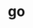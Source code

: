---
title: "go"
layout: cache
categories: [package, develop]
meta: {"compilers": ["apple-clang@16.0.0", "apple-clang@17.0.0", "gcc@10.5.0", "gcc@11.4.0", "gcc@13.2.0", "gcc@13.3.0"], "num_specs": 144, "num_specs_by_stack": {"developer-tools-aarch64-linux-gnu": 37, "developer-tools-darwin": 33, "developer-tools-x86_64_v3-linux-gnu": 37, "hep": 37, "root": 144}, "oss": ["centos7", "rhel8", "sequoia", "ubuntu22.04", "ubuntu24.04"], "platforms": ["darwin", "linux"], "stacks": ["developer-tools-aarch64-linux-gnu", "developer-tools-darwin", "developer-tools-x86_64_v3-linux-gnu", "hep", "root"], "targets": ["aarch64", "x86_64_v3"], "versions": ["1.24.2", "1.24.3", "1.24.4", "1.24.6", "1.25.1", "1.25.2", "1.25.3"]}
spec_details: [{"compiler": "apple-clang@17.0.0", "hash": "2etwyk5orwe6edxqrrb7aykicygztu7y", "os": "sequoia", "platform": "darwin", "size": "-", "stacks": ["developer-tools-darwin", "root"], "target": "aarch64", "variants": ["build_system=generic"], "versions": ["1.24.4"]}, {"compiler": "apple-clang@16.0.0", "hash": "2i3mkj4b3t7m27ezjllkxqdz7wq6xuuh", "os": "sequoia", "platform": "darwin", "size": "-", "stacks": ["developer-tools-darwin", "root"], "target": "aarch64", "variants": ["build_system=generic"], "versions": ["1.24.2"]}, {"compiler": "apple-clang@17.0.0", "hash": "2naa3sygipzvs7enxfjcofl24xvot4o4", "os": "sequoia", "platform": "darwin", "size": "-", "stacks": ["developer-tools-darwin", "root"], "target": "aarch64", "variants": ["build_system=generic"], "versions": ["1.25.1"]}, {"compiler": "gcc@10.5.0", "hash": "2pa5vjappy4wn4a3xcuhvd5sv3lmseex", "os": "centos7", "platform": "linux", "size": "-", "stacks": ["developer-tools-x86_64_v3-linux-gnu", "root"], "target": "x86_64_v3", "variants": ["build_system=generic"], "versions": ["1.24.6"]}, {"compiler": "gcc@13.3.0", "hash": "2sanqqbfpvuxvwgcxclcu7hmipxrowsa", "os": "rhel8", "platform": "linux", "size": "-", "stacks": ["developer-tools-aarch64-linux-gnu", "root"], "target": "aarch64", "variants": ["build_system=generic"], "versions": ["1.25.1"]}, {"compiler": "apple-clang@17.0.0", "hash": "2thuipp3wlyjwbgvyso2e3gyp5owhr5x", "os": "sequoia", "platform": "darwin", "size": "-", "stacks": ["developer-tools-darwin", "root"], "target": "aarch64", "variants": ["build_system=generic"], "versions": ["1.24.4"]}, {"compiler": "gcc@10.5.0", "hash": "3bjp7xk6omj6zxjur2bcdo56eisxnmiz", "os": "centos7", "platform": "linux", "size": "-", "stacks": ["developer-tools-x86_64_v3-linux-gnu", "root"], "target": "x86_64_v3", "variants": ["build_system=generic"], "versions": ["1.24.2"]}, {"compiler": "gcc@11.4.0", "hash": "3fc6o6cim2wripbkyv2bhoopaxdyp63d", "os": "ubuntu22.04", "platform": "linux", "size": "-", "stacks": ["hep", "root"], "target": "x86_64_v3", "variants": ["build_system=generic"], "versions": ["1.24.4"]}, {"compiler": "apple-clang@16.0.0", "hash": "3hrsb6vsn2fqonvfjmy7y6ai35yxatrb", "os": "sequoia", "platform": "darwin", "size": "-", "stacks": ["developer-tools-darwin", "root"], "target": "aarch64", "variants": ["build_system=generic"], "versions": ["1.24.2"]}, {"compiler": "gcc@13.2.0", "hash": "3knbxfg4msq66ythgnspzivhvmlycln3", "os": "ubuntu24.04", "platform": "linux", "size": "-", "stacks": ["hep", "root"], "target": "x86_64_v3", "variants": ["build_system=generic"], "versions": ["1.25.1"]}, {"compiler": "apple-clang@17.0.0", "hash": "3uub6xy3kup7b6yi47omcbkpdhwmdvig", "os": "sequoia", "platform": "darwin", "size": "-", "stacks": ["developer-tools-darwin", "root"], "target": "aarch64", "variants": ["build_system=generic"], "versions": ["1.24.4"]}, {"compiler": "gcc@11.4.0", "hash": "3zflg7m4u37fc7ckmiofr4vjfdfuhe5h", "os": "ubuntu22.04", "platform": "linux", "size": "-", "stacks": ["hep", "root"], "target": "x86_64_v3", "variants": ["build_system=generic"], "versions": ["1.24.4"]}, {"compiler": "gcc@13.3.0", "hash": "42mminmjc3pwyw3ctrxmolxduwg4kaou", "os": "rhel8", "platform": "linux", "size": "-", "stacks": ["developer-tools-aarch64-linux-gnu", "root"], "target": "aarch64", "variants": ["build_system=generic"], "versions": ["1.25.1"]}, {"compiler": "gcc@13.3.0", "hash": "4abi54mtqmvrwkrixospw4svg33uphcu", "os": "rhel8", "platform": "linux", "size": "-", "stacks": ["developer-tools-aarch64-linux-gnu", "root"], "target": "aarch64", "variants": ["build_system=generic"], "versions": ["1.24.4"]}, {"compiler": "gcc@11.4.0", "hash": "4eycgzczprwb6fhibnzw535yvskzqiao", "os": "ubuntu22.04", "platform": "linux", "size": "-", "stacks": ["hep", "root"], "target": "x86_64_v3", "variants": ["build_system=generic"], "versions": ["1.24.2"]}, {"compiler": "gcc@10.5.0", "hash": "4xoo4bjwyyglkydxe25umn3b4ltxyb2c", "os": "centos7", "platform": "linux", "size": "-", "stacks": ["developer-tools-x86_64_v3-linux-gnu", "root"], "target": "x86_64_v3", "variants": ["build_system=generic"], "versions": ["1.24.4"]}, {"compiler": "gcc@11.4.0", "hash": "5hgejhpvouqon2c72gu2vjnwrftpcu2v", "os": "ubuntu22.04", "platform": "linux", "size": "-", "stacks": ["hep", "root"], "target": "x86_64_v3", "variants": ["build_system=generic"], "versions": ["1.24.2"]}, {"compiler": "gcc@10.5.0", "hash": "5okxcybmff6w36daguiefcmhbzpwm6lm", "os": "centos7", "platform": "linux", "size": "-", "stacks": ["developer-tools-x86_64_v3-linux-gnu", "root"], "target": "x86_64_v3", "variants": ["build_system=generic"], "versions": ["1.24.4"]}, {"compiler": "gcc@10.5.0", "hash": "5vicc6bjz3sp6gkbxzts5jegcqdc22h6", "os": "centos7", "platform": "linux", "size": "-", "stacks": ["developer-tools-x86_64_v3-linux-gnu", "root"], "target": "x86_64_v3", "variants": ["build_system=generic"], "versions": ["1.24.3"]}, {"compiler": "apple-clang@16.0.0", "hash": "6jcd5exmrsxnz4q2llu6gposr4uootqp", "os": "sequoia", "platform": "darwin", "size": "-", "stacks": ["developer-tools-darwin", "root"], "target": "aarch64", "variants": ["build_system=generic"], "versions": ["1.24.2"]}, {"compiler": "gcc@13.2.0", "hash": "6tz6trj3dklfcoebx4o7adwaz4lxbx7h", "os": "ubuntu24.04", "platform": "linux", "size": "-", "stacks": ["hep", "root"], "target": "x86_64_v3", "variants": ["build_system=generic"], "versions": ["1.24.6"]}, {"compiler": "gcc@13.2.0", "hash": "7dmnaw6xybq5sxfotbxobbqrh43rfrp7", "os": "ubuntu24.04", "platform": "linux", "size": "-", "stacks": ["hep", "root"], "target": "x86_64_v3", "variants": ["build_system=generic"], "versions": ["1.24.6"]}, {"compiler": "gcc@13.3.0", "hash": "7pxhfryy7d5bbg3zzybzmvyjxgs5sanz", "os": "rhel8", "platform": "linux", "size": "-", "stacks": ["developer-tools-aarch64-linux-gnu", "root"], "target": "aarch64", "variants": ["build_system=generic"], "versions": ["1.24.4"]}, {"compiler": "gcc@13.3.0", "hash": "7vmtkx4dezv3lsyi3lnpimpickv3lb47", "os": "rhel8", "platform": "linux", "size": "-", "stacks": ["developer-tools-aarch64-linux-gnu", "root"], "target": "aarch64", "variants": ["build_system=generic"], "versions": ["1.24.3"]}, {"compiler": "gcc@10.5.0", "hash": "7vz3wx2lpuggfwauqdxvmkarig5v4kkg", "os": "centos7", "platform": "linux", "size": "-", "stacks": ["developer-tools-x86_64_v3-linux-gnu", "root"], "target": "x86_64_v3", "variants": ["build_system=generic"], "versions": ["1.24.4"]}, {"compiler": "apple-clang@16.0.0", "hash": "ac4ipmi3yldryje6qnylqzwohxewcx74", "os": "sequoia", "platform": "darwin", "size": "-", "stacks": ["developer-tools-darwin", "root"], "target": "aarch64", "variants": ["build_system=generic"], "versions": ["1.24.3"]}, {"compiler": "gcc@13.3.0", "hash": "ahrozxup7fnuyqtvyyukin5xnt7oi6os", "os": "rhel8", "platform": "linux", "size": "-", "stacks": ["developer-tools-aarch64-linux-gnu", "root"], "target": "aarch64", "variants": ["build_system=generic"], "versions": ["1.24.3"]}, {"compiler": "apple-clang@17.0.0", "hash": "amrxgktdcbqob7daoujg3byccz4suvfw", "os": "sequoia", "platform": "darwin", "size": "-", "stacks": ["developer-tools-darwin", "root"], "target": "aarch64", "variants": ["build_system=generic"], "versions": ["1.24.6"]}, {"compiler": "gcc@10.5.0", "hash": "anrfy7z22qycqetpfes66wjxvrmg35lc", "os": "centos7", "platform": "linux", "size": "-", "stacks": ["developer-tools-x86_64_v3-linux-gnu", "root"], "target": "x86_64_v3", "variants": ["build_system=generic"], "versions": ["1.25.1"]}, {"compiler": "gcc@13.3.0", "hash": "arvd6k3tbfpbuu6bggm2mp5cb6evj2tb", "os": "rhel8", "platform": "linux", "size": "-", "stacks": ["developer-tools-aarch64-linux-gnu", "root"], "target": "aarch64", "variants": ["build_system=generic"], "versions": ["1.24.4"]}, {"compiler": "gcc@13.3.0", "hash": "bc6tzfypazesluaua243vuue3ryoc4qo", "os": "rhel8", "platform": "linux", "size": "-", "stacks": ["developer-tools-aarch64-linux-gnu", "root"], "target": "aarch64", "variants": ["build_system=generic"], "versions": ["1.25.3"]}, {"compiler": "gcc@11.4.0", "hash": "bdtv6ht2pzm3lav3obfb6mqfrys4idgb", "os": "ubuntu22.04", "platform": "linux", "size": "-", "stacks": ["hep", "root"], "target": "x86_64_v3", "variants": ["build_system=generic"], "versions": ["1.24.4"]}, {"compiler": "gcc@10.5.0", "hash": "bsptsmewr3u4qjq3n2qsvi5ln6gfkjva", "os": "centos7", "platform": "linux", "size": "-", "stacks": ["developer-tools-x86_64_v3-linux-gnu", "root"], "target": "x86_64_v3", "variants": ["build_system=generic"], "versions": ["1.24.3"]}, {"compiler": "apple-clang@17.0.0", "hash": "ccx22thi3awwa3nnyrvcjbvuz2omtatq", "os": "sequoia", "platform": "darwin", "size": "-", "stacks": ["developer-tools-darwin", "root"], "target": "aarch64", "variants": ["build_system=generic"], "versions": ["1.24.4"]}, {"compiler": "apple-clang@17.0.0", "hash": "chabboa3ukmlv45vq3gxw7dcciofxw2v", "os": "sequoia", "platform": "darwin", "size": "-", "stacks": ["developer-tools-darwin", "root"], "target": "aarch64", "variants": ["build_system=generic"], "versions": ["1.25.3"]}, {"compiler": "gcc@11.4.0", "hash": "cin5df2mgwnsz4j4e73b25u6bu3hvbjc", "os": "ubuntu22.04", "platform": "linux", "size": "-", "stacks": ["hep", "root"], "target": "x86_64_v3", "variants": ["build_system=generic"], "versions": ["1.24.4"]}, {"compiler": "gcc@10.5.0", "hash": "cuachyavhaljl3hidscabqk4e3s5zwcv", "os": "centos7", "platform": "linux", "size": "-", "stacks": ["developer-tools-x86_64_v3-linux-gnu", "root"], "target": "x86_64_v3", "variants": ["build_system=generic"], "versions": ["1.24.4"]}, {"compiler": "gcc@10.5.0", "hash": "cuvdxxutnaajsvgfst3q25bolazydhfp", "os": "centos7", "platform": "linux", "size": "-", "stacks": ["developer-tools-x86_64_v3-linux-gnu", "root"], "target": "x86_64_v3", "variants": ["build_system=generic"], "versions": ["1.24.4"]}, {"compiler": "apple-clang@17.0.0", "hash": "czzhul3tudyxfxhp4myxcuqoyvyt6ylj", "os": "sequoia", "platform": "darwin", "size": "-", "stacks": ["developer-tools-darwin", "root"], "target": "aarch64", "variants": ["build_system=generic"], "versions": ["1.24.4"]}, {"compiler": "gcc@13.3.0", "hash": "deye6lbh3i4zupyznlvpw5rhv7vj5qz4", "os": "rhel8", "platform": "linux", "size": "-", "stacks": ["developer-tools-aarch64-linux-gnu", "root"], "target": "aarch64", "variants": ["build_system=generic"], "versions": ["1.24.2"]}, {"compiler": "gcc@13.3.0", "hash": "dldd6qpmgimbtjer7firswpipckwic3j", "os": "rhel8", "platform": "linux", "size": "-", "stacks": ["developer-tools-aarch64-linux-gnu", "root"], "target": "aarch64", "variants": ["build_system=generic"], "versions": ["1.24.2"]}, {"compiler": "gcc@10.5.0", "hash": "dqnm433bmnntjhv4f6pbqgtk7w46yi3m", "os": "centos7", "platform": "linux", "size": "-", "stacks": ["developer-tools-x86_64_v3-linux-gnu", "root"], "target": "x86_64_v3", "variants": ["build_system=generic"], "versions": ["1.24.2"]}, {"compiler": "gcc@13.3.0", "hash": "ds7pwlnpyrkza2uue5ugoy4chiusnrld", "os": "rhel8", "platform": "linux", "size": "-", "stacks": ["developer-tools-aarch64-linux-gnu", "root"], "target": "aarch64", "variants": ["build_system=generic"], "versions": ["1.24.6"]}, {"compiler": "apple-clang@16.0.0", "hash": "dxz5w3xhbm3yfr26vkisvtrdkqegxyml", "os": "sequoia", "platform": "darwin", "size": "-", "stacks": ["developer-tools-darwin", "root"], "target": "aarch64", "variants": ["build_system=generic"], "versions": ["1.24.3"]}, {"compiler": "gcc@11.4.0", "hash": "e4dlvbfemccicdhi36ogybggpssmcahq", "os": "ubuntu22.04", "platform": "linux", "size": "-", "stacks": ["hep", "root"], "target": "x86_64_v3", "variants": ["build_system=generic"], "versions": ["1.24.2"]}, {"compiler": "gcc@13.2.0", "hash": "e6dsnz3v234bxvt25whjzbgio6btipa2", "os": "ubuntu24.04", "platform": "linux", "size": "-", "stacks": ["hep", "root"], "target": "x86_64_v3", "variants": ["build_system=generic"], "versions": ["1.24.4"]}, {"compiler": "gcc@10.5.0", "hash": "eshect5gpahkdheorcikbn5x624hahum", "os": "centos7", "platform": "linux", "size": "-", "stacks": ["developer-tools-x86_64_v3-linux-gnu", "root"], "target": "x86_64_v3", "variants": ["build_system=generic"], "versions": ["1.24.3"]}, {"compiler": "apple-clang@16.0.0", "hash": "f5e4nn6uyqegjsihcuqwyhrebfln2a6c", "os": "sequoia", "platform": "darwin", "size": "-", "stacks": ["developer-tools-darwin", "root"], "target": "aarch64", "variants": ["build_system=generic"], "versions": ["1.24.2"]}, {"compiler": "apple-clang@16.0.0", "hash": "f5wnpgrjx5rdmv62xec6vrii3ccssysl", "os": "sequoia", "platform": "darwin", "size": "-", "stacks": ["developer-tools-darwin", "root"], "target": "aarch64", "variants": ["build_system=generic"], "versions": ["1.24.3"]}, {"compiler": "gcc@13.3.0", "hash": "fcfegaj3mal4xdliptqpdqc5hza4wcic", "os": "rhel8", "platform": "linux", "size": "-", "stacks": ["developer-tools-aarch64-linux-gnu", "root"], "target": "aarch64", "variants": ["build_system=generic"], "versions": ["1.24.2"]}, {"compiler": "gcc@11.4.0", "hash": "filucvcsvp6lp3zlbpiok45ibt3u33et", "os": "ubuntu22.04", "platform": "linux", "size": "-", "stacks": ["hep", "root"], "target": "x86_64_v3", "variants": ["build_system=generic"], "versions": ["1.24.2"]}, {"compiler": "gcc@13.3.0", "hash": "fq2fbr45t7zzrnypxpv45s2wm2lxrcns", "os": "rhel8", "platform": "linux", "size": "-", "stacks": ["developer-tools-aarch64-linux-gnu", "root"], "target": "aarch64", "variants": ["build_system=generic"], "versions": ["1.24.4"]}, {"compiler": "gcc@10.5.0", "hash": "fqtljbkethzcuftt5qkxqtgz2o2thall", "os": "centos7", "platform": "linux", "size": "-", "stacks": ["developer-tools-x86_64_v3-linux-gnu", "root"], "target": "x86_64_v3", "variants": ["build_system=generic"], "versions": ["1.24.3"]}, {"compiler": "gcc@13.3.0", "hash": "fyr6kcq4jq3yejnmuis2imadvyaoxxur", "os": "rhel8", "platform": "linux", "size": "-", "stacks": ["developer-tools-aarch64-linux-gnu", "root"], "target": "aarch64", "variants": ["build_system=generic"], "versions": ["1.24.4"]}, {"compiler": "gcc@11.4.0", "hash": "g3xloipk3lx6ceajos2z4qijwxkcmbfa", "os": "ubuntu22.04", "platform": "linux", "size": "-", "stacks": ["hep", "root"], "target": "x86_64_v3", "variants": ["build_system=generic"], "versions": ["1.24.3"]}, {"compiler": "gcc@13.3.0", "hash": "g47s5bhf5fny6pio6tx4gtz2sru5il2k", "os": "rhel8", "platform": "linux", "size": "-", "stacks": ["developer-tools-aarch64-linux-gnu", "root"], "target": "aarch64", "variants": ["build_system=generic"], "versions": ["1.24.2"]}, {"compiler": "gcc@11.4.0", "hash": "geqwln3ln4aufneusmtawt5zyf7xnkcv", "os": "ubuntu22.04", "platform": "linux", "size": "-", "stacks": ["hep", "root"], "target": "x86_64_v3", "variants": ["build_system=generic"], "versions": ["1.24.4"]}, {"compiler": "gcc@11.4.0", "hash": "gf4isfj53q4ndp6wmarq7fbwnrt4yhtq", "os": "ubuntu22.04", "platform": "linux", "size": "-", "stacks": ["hep", "root"], "target": "x86_64_v3", "variants": ["build_system=generic"], "versions": ["1.24.4"]}, {"compiler": "gcc@11.4.0", "hash": "gnizefrcjyw45pbznripihjmzggp67z5", "os": "ubuntu22.04", "platform": "linux", "size": "-", "stacks": ["hep", "root"], "target": "x86_64_v3", "variants": ["build_system=generic"], "versions": ["1.24.3"]}, {"compiler": "gcc@13.3.0", "hash": "gq4m3izwxgifnh5gjsfv3u6pjnb6wste", "os": "rhel8", "platform": "linux", "size": "-", "stacks": ["developer-tools-aarch64-linux-gnu", "root"], "target": "aarch64", "variants": ["build_system=generic"], "versions": ["1.24.2"]}, {"compiler": "gcc@11.4.0", "hash": "hf4nihkrngiez33mhfyg7iigy4qgblj6", "os": "ubuntu22.04", "platform": "linux", "size": "-", "stacks": ["hep", "root"], "target": "x86_64_v3", "variants": ["build_system=generic"], "versions": ["1.24.4"]}, {"compiler": "gcc@13.3.0", "hash": "hjfnl542pxstoptbuju73iz6nki5wnhk", "os": "rhel8", "platform": "linux", "size": "-", "stacks": ["developer-tools-aarch64-linux-gnu", "root"], "target": "aarch64", "variants": ["build_system=generic"], "versions": ["1.24.4"]}, {"compiler": "gcc@10.5.0", "hash": "hmiovep72pchnsonmkdpdlkom2tbrfuk", "os": "centos7", "platform": "linux", "size": "-", "stacks": ["developer-tools-x86_64_v3-linux-gnu", "root"], "target": "x86_64_v3", "variants": ["build_system=generic"], "versions": ["1.24.4"]}, {"compiler": "gcc@10.5.0", "hash": "hmkj44t5bbecc55tgcahxzdvip5jmsua", "os": "centos7", "platform": "linux", "size": "-", "stacks": ["developer-tools-x86_64_v3-linux-gnu", "root"], "target": "x86_64_v3", "variants": ["build_system=generic"], "versions": ["1.24.4"]}, {"compiler": "apple-clang@17.0.0", "hash": "hrzkaxixsh7je3zxcui6fqi3r6poaazn", "os": "sequoia", "platform": "darwin", "size": "-", "stacks": ["developer-tools-darwin", "root"], "target": "aarch64", "variants": ["build_system=generic"], "versions": ["1.25.1"]}, {"compiler": "gcc@10.5.0", "hash": "ht7ddo2k6qmrsqpsutko4f2pasrem5i4", "os": "centos7", "platform": "linux", "size": "-", "stacks": ["developer-tools-x86_64_v3-linux-gnu", "root"], "target": "x86_64_v3", "variants": ["build_system=generic"], "versions": ["1.25.3"]}, {"compiler": "gcc@13.3.0", "hash": "i7j2rlpn6zjithmpntdk34lrkprvz6bu", "os": "rhel8", "platform": "linux", "size": "-", "stacks": ["developer-tools-aarch64-linux-gnu", "root"], "target": "aarch64", "variants": ["build_system=generic"], "versions": ["1.24.6"]}, {"compiler": "apple-clang@16.0.0", "hash": "iqnfzej6tj2pi25s6apnupuoymhlitu2", "os": "sequoia", "platform": "darwin", "size": "-", "stacks": ["developer-tools-darwin", "root"], "target": "aarch64", "variants": ["build_system=generic"], "versions": ["1.24.4"]}, {"compiler": "gcc@10.5.0", "hash": "iud7mslrczaa6kwfyqsu3hxiksmpetfu", "os": "centos7", "platform": "linux", "size": "-", "stacks": ["developer-tools-x86_64_v3-linux-gnu", "root"], "target": "x86_64_v3", "variants": ["build_system=generic"], "versions": ["1.25.1"]}, {"compiler": "gcc@10.5.0", "hash": "iyrqcncezcui2erj2pka7g3ghqr6na6o", "os": "centos7", "platform": "linux", "size": "-", "stacks": ["developer-tools-x86_64_v3-linux-gnu", "root"], "target": "x86_64_v3", "variants": ["build_system=generic"], "versions": ["1.24.2"]}, {"compiler": "apple-clang@17.0.0", "hash": "jejebh5pijvpxwhm4ty7y2wniutwnqfz", "os": "sequoia", "platform": "darwin", "size": "-", "stacks": ["developer-tools-darwin", "root"], "target": "aarch64", "variants": ["build_system=generic"], "versions": ["1.24.6"]}, {"compiler": "gcc@13.3.0", "hash": "koxwf5diwmk4sgbcp34rpit3ww445xks", "os": "rhel8", "platform": "linux", "size": "-", "stacks": ["developer-tools-aarch64-linux-gnu", "root"], "target": "aarch64", "variants": ["build_system=generic"], "versions": ["1.24.4"]}, {"compiler": "gcc@13.3.0", "hash": "ksrpegqgd3i4dxw2x4ozneuzvxbm4bba", "os": "rhel8", "platform": "linux", "size": "-", "stacks": ["developer-tools-aarch64-linux-gnu", "root"], "target": "aarch64", "variants": ["build_system=generic"], "versions": ["1.24.6"]}, {"compiler": "gcc@13.3.0", "hash": "lfyxy6bd7yqhzcoikwr6x2zrkng4xtob", "os": "rhel8", "platform": "linux", "size": "-", "stacks": ["developer-tools-aarch64-linux-gnu", "root"], "target": "aarch64", "variants": ["build_system=generic"], "versions": ["1.24.4"]}, {"compiler": "gcc@11.4.0", "hash": "lmjg76dw2e4q6nrcs745lqd2jxkhuunv", "os": "ubuntu22.04", "platform": "linux", "size": "-", "stacks": ["hep", "root"], "target": "x86_64_v3", "variants": ["build_system=generic"], "versions": ["1.24.2"]}, {"compiler": "apple-clang@17.0.0", "hash": "m5swxtxjeqgvdun6xcwt7aw5egsm2opj", "os": "sequoia", "platform": "darwin", "size": "-", "stacks": ["developer-tools-darwin", "root"], "target": "aarch64", "variants": ["build_system=generic"], "versions": ["1.25.1"]}, {"compiler": "gcc@11.4.0", "hash": "mdrfu5zjzsmyti45ifjkej7qkxgemtw4", "os": "ubuntu22.04", "platform": "linux", "size": "-", "stacks": ["hep", "root"], "target": "x86_64_v3", "variants": ["build_system=generic"], "versions": ["1.24.3"]}, {"compiler": "gcc@10.5.0", "hash": "mg5v2esaq7corlmx3tqzjhglapp52twi", "os": "centos7", "platform": "linux", "size": "-", "stacks": ["developer-tools-x86_64_v3-linux-gnu", "root"], "target": "x86_64_v3", "variants": ["build_system=generic"], "versions": ["1.24.6"]}, {"compiler": "gcc@11.4.0", "hash": "n3jbhu5dtg4x6g6knqeqjks3brf6lhkp", "os": "ubuntu22.04", "platform": "linux", "size": "-", "stacks": ["hep", "root"], "target": "x86_64_v3", "variants": ["build_system=generic"], "versions": ["1.24.3"]}, {"compiler": "gcc@13.3.0", "hash": "niv6a2ckuk55tldrmdurcpqcevx3j3pk", "os": "rhel8", "platform": "linux", "size": "-", "stacks": ["developer-tools-aarch64-linux-gnu", "root"], "target": "aarch64", "variants": ["build_system=generic"], "versions": ["1.24.4"]}, {"compiler": "gcc@11.4.0", "hash": "nj67r25wsq7kcjn4ycub5thsbeh3gnef", "os": "ubuntu22.04", "platform": "linux", "size": "-", "stacks": ["hep", "root"], "target": "x86_64_v3", "variants": ["build_system=generic"], "versions": ["1.24.3"]}, {"compiler": "gcc@10.5.0", "hash": "njvklvkamistdj6fj74hzip6erjijvnb", "os": "centos7", "platform": "linux", "size": "-", "stacks": ["developer-tools-x86_64_v3-linux-gnu", "root"], "target": "x86_64_v3", "variants": ["build_system=generic"], "versions": ["1.24.6"]}, {"compiler": "gcc@10.5.0", "hash": "nkxoknvc5d3n33mbto7epmt7ane4duzk", "os": "centos7", "platform": "linux", "size": "-", "stacks": ["developer-tools-x86_64_v3-linux-gnu", "root"], "target": "x86_64_v3", "variants": ["build_system=generic"], "versions": ["1.24.6"]}, {"compiler": "apple-clang@17.0.0", "hash": "nnplpw6kcqj7fy6lnpbp2hhp7yvl27wf", "os": "sequoia", "platform": "darwin", "size": "-", "stacks": ["developer-tools-darwin", "root"], "target": "aarch64", "variants": ["build_system=generic"], "versions": ["1.24.4"]}, {"compiler": "apple-clang@17.0.0", "hash": "nyu7yitr54rqr7qe6xhjowod7kfavd7y", "os": "sequoia", "platform": "darwin", "size": "-", "stacks": ["developer-tools-darwin", "root"], "target": "aarch64", "variants": ["build_system=generic"], "versions": ["1.24.4"]}, {"compiler": "gcc@13.3.0", "hash": "oc3dhqyeww2fbwqwlfnbwncb34mujzx3", "os": "rhel8", "platform": "linux", "size": "-", "stacks": ["developer-tools-aarch64-linux-gnu", "root"], "target": "aarch64", "variants": ["build_system=generic"], "versions": ["1.24.4"]}, {"compiler": "gcc@11.4.0", "hash": "ov22iir7mnan62mkpf7l4wqst6qt33tu", "os": "ubuntu22.04", "platform": "linux", "size": "-", "stacks": ["hep", "root"], "target": "x86_64_v3", "variants": ["build_system=generic"], "versions": ["1.24.4"]}, {"compiler": "gcc@13.3.0", "hash": "p6may7dt3xkiviljq5ncvse5saoqmain", "os": "rhel8", "platform": "linux", "size": "-", "stacks": ["developer-tools-aarch64-linux-gnu", "root"], "target": "aarch64", "variants": ["build_system=generic"], "versions": ["1.24.6"]}, {"compiler": "gcc@13.3.0", "hash": "p73k2musld3y5vmccicadmkp4fuguokm", "os": "rhel8", "platform": "linux", "size": "-", "stacks": ["developer-tools-aarch64-linux-gnu", "root"], "target": "aarch64", "variants": ["build_system=generic"], "versions": ["1.24.4"]}, {"compiler": "apple-clang@16.0.0", "hash": "pjqnxidyine2nc63k6anocv3qnmqt6cc", "os": "sequoia", "platform": "darwin", "size": "-", "stacks": ["developer-tools-darwin", "root"], "target": "aarch64", "variants": ["build_system=generic"], "versions": ["1.24.2"]}, {"compiler": "gcc@13.3.0", "hash": "pnn6dm5ed7vit3fj2lbm6s6xejdfuzmi", "os": "rhel8", "platform": "linux", "size": "-", "stacks": ["developer-tools-aarch64-linux-gnu", "root"], "target": "aarch64", "variants": ["build_system=generic"], "versions": ["1.24.3"]}, {"compiler": "gcc@10.5.0", "hash": "ps2hwcyj5feqursymuh3j72jmddd3n7u", "os": "centos7", "platform": "linux", "size": "-", "stacks": ["developer-tools-x86_64_v3-linux-gnu", "root"], "target": "x86_64_v3", "variants": ["build_system=generic"], "versions": ["1.24.2"]}, {"compiler": "gcc@13.2.0", "hash": "psbnuwvjs4qxuak2rfevt7uwqjyntadq", "os": "ubuntu24.04", "platform": "linux", "size": "-", "stacks": ["hep", "root"], "target": "x86_64_v3", "variants": ["build_system=generic"], "versions": ["1.25.1"]}, {"compiler": "gcc@13.3.0", "hash": "px37pnxixfvmedymhyzifxxgozab6edq", "os": "rhel8", "platform": "linux", "size": "-", "stacks": ["developer-tools-aarch64-linux-gnu", "root"], "target": "aarch64", "variants": ["build_system=generic"], "versions": ["1.24.3"]}, {"compiler": "gcc@13.3.0", "hash": "q3qomo5h4f5lswl2elxostq4jixl3qag", "os": "rhel8", "platform": "linux", "size": "-", "stacks": ["developer-tools-aarch64-linux-gnu", "root"], "target": "aarch64", "variants": ["build_system=generic"], "versions": ["1.24.2"]}, {"compiler": "apple-clang@16.0.0", "hash": "ql6uurcdgzf4erd7q4uyqcejvlm3srqf", "os": "sequoia", "platform": "darwin", "size": "-", "stacks": ["developer-tools-darwin", "root"], "target": "aarch64", "variants": ["build_system=generic"], "versions": ["1.24.3"]}, {"compiler": "gcc@11.4.0", "hash": "qmfvplkrazp6sndp3n64mmgvfnhuqbyj", "os": "ubuntu22.04", "platform": "linux", "size": "-", "stacks": ["hep", "root"], "target": "x86_64_v3", "variants": ["build_system=generic"], "versions": ["1.24.3"]}, {"compiler": "apple-clang@16.0.0", "hash": "qn74xgz2dicxbv2kmkc2fftbltdcvfdj", "os": "sequoia", "platform": "darwin", "size": "-", "stacks": ["developer-tools-darwin", "root"], "target": "aarch64", "variants": ["build_system=generic"], "versions": ["1.24.2"]}, {"compiler": "gcc@10.5.0", "hash": "qswzd4wghxlw4b54cbz54i66d63tst2v", "os": "centos7", "platform": "linux", "size": "-", "stacks": ["developer-tools-x86_64_v3-linux-gnu", "root"], "target": "x86_64_v3", "variants": ["build_system=generic"], "versions": ["1.24.2"]}, {"compiler": "gcc@10.5.0", "hash": "rd6lmcfe4tlocah5kqasqyqubzfrtnyp", "os": "centos7", "platform": "linux", "size": "-", "stacks": ["developer-tools-x86_64_v3-linux-gnu", "root"], "target": "x86_64_v3", "variants": ["build_system=generic"], "versions": ["1.24.2"]}, {"compiler": "apple-clang@17.0.0", "hash": "rg4rm6qlvjxbdz5ipwzk3vlce64u3ctd", "os": "sequoia", "platform": "darwin", "size": "-", "stacks": ["developer-tools-darwin", "root"], "target": "aarch64", "variants": ["build_system=generic"], "versions": ["1.24.4"]}, {"compiler": "gcc@13.3.0", "hash": "rgwug7ejo4eu4la6fmgewd2audbtrb56", "os": "rhel8", "platform": "linux", "size": "-", "stacks": ["developer-tools-aarch64-linux-gnu", "root"], "target": "aarch64", "variants": ["build_system=generic"], "versions": ["1.24.2"]}, {"compiler": "gcc@11.4.0", "hash": "rk2agrsztnwl6ast2udko6pjendpzsbu", "os": "ubuntu22.04", "platform": "linux", "size": "-", "stacks": ["hep", "root"], "target": "x86_64_v3", "variants": ["build_system=generic"], "versions": ["1.24.3"]}, {"compiler": "apple-clang@16.0.0", "hash": "rleb5flg2lwqbhzbyilkmxty5vmwffay", "os": "sequoia", "platform": "darwin", "size": "-", "stacks": ["developer-tools-darwin", "root"], "target": "aarch64", "variants": ["build_system=generic"], "versions": ["1.24.2"]}, {"compiler": "gcc@13.3.0", "hash": "rng42hwkjgiwvjwakcd6fgw7gxhjflhz", "os": "rhel8", "platform": "linux", "size": "-", "stacks": ["developer-tools-aarch64-linux-gnu", "root"], "target": "aarch64", "variants": ["build_system=generic"], "versions": ["1.24.4"]}, {"compiler": "gcc@13.2.0", "hash": "sjzgk26wzy3mi7lu4ezr3qmfw7ljmj63", "os": "ubuntu24.04", "platform": "linux", "size": "-", "stacks": ["hep", "root"], "target": "x86_64_v3", "variants": ["build_system=generic"], "versions": ["1.25.1"]}, {"compiler": "gcc@13.3.0", "hash": "slbzqfrxnjfrvjzcuqx2aqtmuug6pvpm", "os": "rhel8", "platform": "linux", "size": "-", "stacks": ["developer-tools-aarch64-linux-gnu", "root"], "target": "aarch64", "variants": ["build_system=generic"], "versions": ["1.24.3"]}, {"compiler": "gcc@10.5.0", "hash": "spxhrspteb4lpyrow32t33slgcuq2plj", "os": "centos7", "platform": "linux", "size": "-", "stacks": ["developer-tools-x86_64_v3-linux-gnu", "root"], "target": "x86_64_v3", "variants": ["build_system=generic"], "versions": ["1.25.1"]}, {"compiler": "gcc@13.3.0", "hash": "srzwomaqwbeaym3uwbea3hjh727qgdxr", "os": "rhel8", "platform": "linux", "size": "-", "stacks": ["developer-tools-aarch64-linux-gnu", "root"], "target": "aarch64", "variants": ["build_system=generic"], "versions": ["1.25.1"]}, {"compiler": "gcc@10.5.0", "hash": "sutrogsddij2asynb3rs24j4v67n5v6y", "os": "centos7", "platform": "linux", "size": "-", "stacks": ["developer-tools-x86_64_v3-linux-gnu", "root"], "target": "x86_64_v3", "variants": ["build_system=generic"], "versions": ["1.24.3"]}, {"compiler": "gcc@10.5.0", "hash": "t4ldbamcm2peodcytdia4fmyaws7s7ll", "os": "centos7", "platform": "linux", "size": "-", "stacks": ["developer-tools-x86_64_v3-linux-gnu", "root"], "target": "x86_64_v3", "variants": ["build_system=generic"], "versions": ["1.24.4"]}, {"compiler": "gcc@13.3.0", "hash": "tac6mrt25ysznwldqx3j26rvwvan5n2p", "os": "rhel8", "platform": "linux", "size": "-", "stacks": ["developer-tools-aarch64-linux-gnu", "root"], "target": "aarch64", "variants": ["build_system=generic"], "versions": ["1.24.3"]}, {"compiler": "gcc@11.4.0", "hash": "th6aasxbwvswex5nbtjnrneiedssgz4i", "os": "ubuntu22.04", "platform": "linux", "size": "-", "stacks": ["hep", "root"], "target": "x86_64_v3", "variants": ["build_system=generic"], "versions": ["1.24.4"]}, {"compiler": "gcc@13.3.0", "hash": "ttb4udmfm4z566buzdi54kdoi4ll5plk", "os": "rhel8", "platform": "linux", "size": "-", "stacks": ["developer-tools-aarch64-linux-gnu", "root"], "target": "aarch64", "variants": ["build_system=generic"], "versions": ["1.24.3"]}, {"compiler": "gcc@13.2.0", "hash": "u2qnofgeivcsj24jqbwvgdcs5qlpuwpe", "os": "ubuntu24.04", "platform": "linux", "size": "-", "stacks": ["hep", "root"], "target": "x86_64_v3", "variants": ["build_system=generic"], "versions": ["1.24.6"]}, {"compiler": "apple-clang@17.0.0", "hash": "ufzglo2oe4nug3ycd6t7uq4pa54urzkc", "os": "sequoia", "platform": "darwin", "size": "-", "stacks": ["developer-tools-darwin", "root"], "target": "aarch64", "variants": ["build_system=generic"], "versions": ["1.24.4"]}, {"compiler": "apple-clang@16.0.0", "hash": "ut5dkkipj62zeh3jziumjznukhqipwno", "os": "sequoia", "platform": "darwin", "size": "-", "stacks": ["developer-tools-darwin", "root"], "target": "aarch64", "variants": ["build_system=generic"], "versions": ["1.24.3"]}, {"compiler": "gcc@10.5.0", "hash": "uuu3gzzu7t4fnfca7zzthwe44gfn5vnk", "os": "centos7", "platform": "linux", "size": "-", "stacks": ["developer-tools-x86_64_v3-linux-gnu", "root"], "target": "x86_64_v3", "variants": ["build_system=generic"], "versions": ["1.24.4"]}, {"compiler": "gcc@13.2.0", "hash": "uxok2gsmcujbdyp4zkihomzvowgbxzds", "os": "ubuntu24.04", "platform": "linux", "size": "-", "stacks": ["hep", "root"], "target": "x86_64_v3", "variants": ["build_system=generic"], "versions": ["1.25.2"]}, {"compiler": "apple-clang@17.0.0", "hash": "v5tgewd3zybwccthen37kjau7t7mow6p", "os": "sequoia", "platform": "darwin", "size": "-", "stacks": ["developer-tools-darwin", "root"], "target": "aarch64", "variants": ["build_system=generic"], "versions": ["1.24.6"]}, {"compiler": "gcc@13.2.0", "hash": "vq7eiymdwbs7ssvabnrnbel5gigxwwmj", "os": "ubuntu24.04", "platform": "linux", "size": "-", "stacks": ["hep", "root"], "target": "x86_64_v3", "variants": ["build_system=generic"], "versions": ["1.25.3"]}, {"compiler": "gcc@10.5.0", "hash": "wgkrxktpnwbaeyhtk7dw6kzyplxoujvu", "os": "centos7", "platform": "linux", "size": "-", "stacks": ["developer-tools-x86_64_v3-linux-gnu", "root"], "target": "x86_64_v3", "variants": ["build_system=generic"], "versions": ["1.24.3"]}, {"compiler": "gcc@13.3.0", "hash": "wksmbjfe4wkajjepdwnigkalqg5y3juj", "os": "rhel8", "platform": "linux", "size": "-", "stacks": ["developer-tools-aarch64-linux-gnu", "root"], "target": "aarch64", "variants": ["build_system=generic"], "versions": ["1.24.3"]}, {"compiler": "apple-clang@17.0.0", "hash": "ww3j3gnd67jxl6lgnqoiqboqs7g7kz4y", "os": "sequoia", "platform": "darwin", "size": "-", "stacks": ["developer-tools-darwin", "root"], "target": "aarch64", "variants": ["build_system=generic"], "versions": ["1.24.6"]}, {"compiler": "apple-clang@16.0.0", "hash": "x6txtosuwq2be7zbjvewctio67kfv6hs", "os": "sequoia", "platform": "darwin", "size": "-", "stacks": ["developer-tools-darwin", "root"], "target": "aarch64", "variants": ["build_system=generic"], "versions": ["1.24.2"]}, {"compiler": "gcc@11.4.0", "hash": "xdnapk5jocbec2iwhqd7mmoldbgkdzbx", "os": "ubuntu22.04", "platform": "linux", "size": "-", "stacks": ["hep", "root"], "target": "x86_64_v3", "variants": ["build_system=generic"], "versions": ["1.24.4"]}, {"compiler": "gcc@13.3.0", "hash": "xfnhkaqgtxvgarqcffesqnip4rpwkne5", "os": "rhel8", "platform": "linux", "size": "-", "stacks": ["developer-tools-aarch64-linux-gnu", "root"], "target": "aarch64", "variants": ["build_system=generic"], "versions": ["1.25.2"]}, {"compiler": "gcc@13.2.0", "hash": "xkcgryft6hnvzabno5pfrhqwey3lfocs", "os": "ubuntu24.04", "platform": "linux", "size": "-", "stacks": ["hep", "root"], "target": "x86_64_v3", "variants": ["build_system=generic"], "versions": ["1.24.6"]}, {"compiler": "gcc@10.5.0", "hash": "xpcw443namcac572fgfjasgfjmseff2f", "os": "centos7", "platform": "linux", "size": "-", "stacks": ["developer-tools-x86_64_v3-linux-gnu", "root"], "target": "x86_64_v3", "variants": ["build_system=generic"], "versions": ["1.24.3"]}, {"compiler": "gcc@10.5.0", "hash": "xwy4mag72dzco33sstxbezmyjj4234zd", "os": "centos7", "platform": "linux", "size": "-", "stacks": ["developer-tools-x86_64_v3-linux-gnu", "root"], "target": "x86_64_v3", "variants": ["build_system=generic"], "versions": ["1.24.4"]}, {"compiler": "gcc@11.4.0", "hash": "y4hrjzz5ugncho2vokr3ml53evc244fl", "os": "ubuntu22.04", "platform": "linux", "size": "-", "stacks": ["hep", "root"], "target": "x86_64_v3", "variants": ["build_system=generic"], "versions": ["1.24.4"]}, {"compiler": "gcc@11.4.0", "hash": "ydrkg2z637euz5wu2dcx3w4q6cbvxlcq", "os": "ubuntu22.04", "platform": "linux", "size": "-", "stacks": ["hep", "root"], "target": "x86_64_v3", "variants": ["build_system=generic"], "versions": ["1.24.3"]}, {"compiler": "apple-clang@17.0.0", "hash": "yebtqfm3hipg4sfepnoy4tesylltmqj3", "os": "sequoia", "platform": "darwin", "size": "-", "stacks": ["developer-tools-darwin", "root"], "target": "aarch64", "variants": ["build_system=generic"], "versions": ["1.25.2"]}, {"compiler": "apple-clang@16.0.0", "hash": "yf2dydxpogid3maco6zrxxxvlgyuk3ii", "os": "sequoia", "platform": "darwin", "size": "-", "stacks": ["developer-tools-darwin", "root"], "target": "aarch64", "variants": ["build_system=generic"], "versions": ["1.24.3"]}, {"compiler": "gcc@13.3.0", "hash": "yhvttfgyofa34fyc7thogr233gkvrkjh", "os": "rhel8", "platform": "linux", "size": "-", "stacks": ["developer-tools-aarch64-linux-gnu", "root"], "target": "aarch64", "variants": ["build_system=generic"], "versions": ["1.24.3"]}, {"compiler": "gcc@11.4.0", "hash": "yjyrl5newulxfaspbtv46h4jnkf7ry2f", "os": "ubuntu22.04", "platform": "linux", "size": "-", "stacks": ["hep", "root"], "target": "x86_64_v3", "variants": ["build_system=generic"], "versions": ["1.24.2"]}, {"compiler": "gcc@10.5.0", "hash": "yrrw2fphjm6mh32lmapuhtmfudi7h4kd", "os": "centos7", "platform": "linux", "size": "-", "stacks": ["developer-tools-x86_64_v3-linux-gnu", "root"], "target": "x86_64_v3", "variants": ["build_system=generic"], "versions": ["1.24.3"]}, {"compiler": "gcc@11.4.0", "hash": "yyx2fafggary4latu7u6pzuaxk6rnj4t", "os": "ubuntu22.04", "platform": "linux", "size": "-", "stacks": ["hep", "root"], "target": "x86_64_v3", "variants": ["build_system=generic"], "versions": ["1.24.4"]}, {"compiler": "gcc@10.5.0", "hash": "z2h7c3atmfb3lxoxjxvgagio5af4ieoe", "os": "centos7", "platform": "linux", "size": "-", "stacks": ["developer-tools-x86_64_v3-linux-gnu", "root"], "target": "x86_64_v3", "variants": ["build_system=generic"], "versions": ["1.25.2"]}, {"compiler": "gcc@10.5.0", "hash": "z5n3hg3necspkbrl3kg5jds4pxsdydg4", "os": "centos7", "platform": "linux", "size": "-", "stacks": ["developer-tools-x86_64_v3-linux-gnu", "root"], "target": "x86_64_v3", "variants": ["build_system=generic"], "versions": ["1.24.3"]}, {"compiler": "gcc@10.5.0", "hash": "zaqetqg5ra3rvssb6bj4cofcmxodczea", "os": "centos7", "platform": "linux", "size": "-", "stacks": ["developer-tools-x86_64_v3-linux-gnu", "root"], "target": "x86_64_v3", "variants": ["build_system=generic"], "versions": ["1.24.4"]}, {"compiler": "gcc@10.5.0", "hash": "zpml2tbbzeqq6fu5a4uqymsnumdwrzui", "os": "centos7", "platform": "linux", "size": "-", "stacks": ["developer-tools-x86_64_v3-linux-gnu", "root"], "target": "x86_64_v3", "variants": ["build_system=generic"], "versions": ["1.24.4"]}, {"compiler": "gcc@11.4.0", "hash": "zv5vgn7myzd52wtc564nqzydzuqsu3yy", "os": "ubuntu22.04", "platform": "linux", "size": "-", "stacks": ["hep", "root"], "target": "x86_64_v3", "variants": ["build_system=generic"], "versions": ["1.24.2"]}, {"compiler": "gcc@10.5.0", "hash": "zvhgsslx27wkykopyqlndk7ypxjoy5pk", "os": "centos7", "platform": "linux", "size": "-", "stacks": ["developer-tools-x86_64_v3-linux-gnu", "root"], "target": "x86_64_v3", "variants": ["build_system=generic"], "versions": ["1.24.2"]}]
---